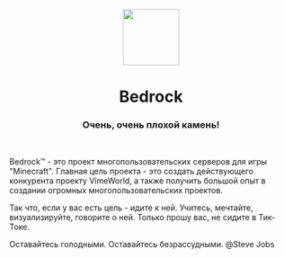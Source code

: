 <p align="center">
    <img src="https://dm8eyg.am.files.1drv.com/y4mwhlvgkyKkFysMtEsIDW7Sm6GyHwCAMRJPe4o7AaqnRefA9qzZN37pd4Eu7TrA5SJ-yvtZUJkNH_q2ES2fMz7pXyXs5muQNpbegiCIbk2fy9GRZGS702pGV7l3kCJHeJSzHOI4rFqkwuUFR71inBd80Rk5ylfk1_0gxmMToyYPdo9fj3cpop-ef07Hs394-Mjbu9c7VkNs0eIZVcBwyCBHg?width=1000&height=1000&cropmode=none" Width=100>
</p>


<h1 align="center">
    Bedrock
</h1>

<h3 align="center">
    Очень, очень плохой камень!    
</h3>

&thinsp;





Bedrock™ - это проект многопользовательских серверов для игры "Minecraft". Главная цель проекта - это создать действующего конкурента проекту VimeWorld, а также получить большой опыт в создании огромных многопользовательских проектов.

Так что, если у вас есть цель - идите к ней. Учитесь, мечтайте, визуализируйте, говорите о ней. Только прошу вас, не сидите в Тик-Токе.

Оставайтесь голодными. Оставайтесь безрассудными. 
@Steve Jobs

